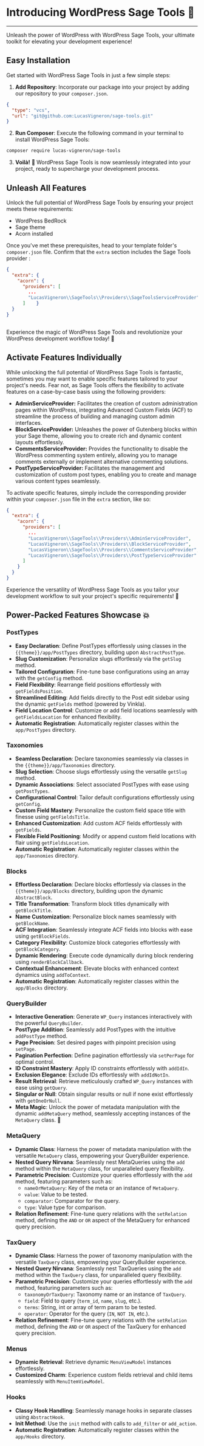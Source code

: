 # Introducing WordPress Sage Tools 🚀
---  
Unleash the power of WordPress with WordPress Sage Tools, your ultimate toolkit for elevating your development experience!
## Easy Installation

Get started with WordPress Sage Tools in just a few simple steps:

1. **Add Repository**: Incorporate our package into your project by adding our repository to your `composer.json`.
```json  
{  
  "type": "vcs",  
  "url": "git@github.com:LucasVigneron/sage-tools.git"  
}  
```  

2. **Run Composer**: Execute the following command in your terminal to install WordPress Sage Tools:

```bash  
composer require lucas-vigneron/sage-tools  
```  

3. **Voilà!** 🎉 WordPress Sage Tools is now seamlessly integrated into your project, ready to supercharge your development process.

## Unleash All Features

Unlock the full potential of WordPress Sage Tools by ensuring your project meets these requirements:

- WordPress BedRock
- Sage theme
- Acorn installed

Once you've met these prerequisites, head to your template folder's `composer.json` file. Confirm that the `extra` section includes the Sage Tools provider :

```json  
{  
  "extra": {  
    "acorn": {  
      "providers": [  
        ...  
        "LucasVigneron\\SageTools\\Providers\\SageToolsServiceProvider"  
      ]    }  
  }  
}  
  
```  

Experience the magic of WordPress Sage Tools and revolutionize your WordPress development workflow today! 🌟

## Activate Features Individually

While unlocking the full potential of WordPress Sage Tools is fantastic, sometimes you may want to enable specific features tailored to your project's needs. Fear not, as Sage Tools offers the flexibility to activate features on a case-by-case basis using the following providers:

- **AdminServiceProvider:** Facilitates the creation of custom administration pages within WordPress, integrating Advanced Custom Fields (ACF) to streamline the process of building and managing custom admin interfaces.
- **BlockServiceProvider:** Unleashes the power of Gutenberg blocks within your Sage theme, allowing you to create rich and dynamic content layouts effortlessly.
- **CommentsServiceProvider:** Provides the functionality to disable the WordPress commenting system entirely, allowing you to manage comments externally or implement alternative commenting solutions.
- **PostTypeServiceProvider:** Facilitates the management and customization of custom post types, enabling you to create and manage various content types seamlessly.

To activate specific features, simply include the corresponding provider within your `composer.json` file in the `extra` section, like so:

```json
{
  "extra": {
    "acorn": {
      "providers": [
        ...
        "LucasVigneron\\SageTools\\Providers\\AdminServiceProvider",
        "LucasVigneron\\SageTools\\Providers\\BlockServiceProvider",
        "LucasVigneron\\SageTools\\Providers\\CommentsServiceProvider",
        "LucasVigneron\\SageTools\\Providers\\PostTypeServiceProvider"
      ]
    }
  }
}
```

Experience the versatility of WordPress Sage Tools as you tailor your development workflow to suit your project's specific requirements! 🚀

## Power-Packed Features Showcase 💥

### PostTypes

- **Easy Declaration**: Define PostTypes effortlessly using classes in the `{{theme}}/app/PostTypes` directory, building upon `AbstractPostType`.
- **Slug Customization**: Personalize slugs effortlessly via the `getSlug` method.
- **Tailored Configuration**: Fine-tune base configurations using an array with the `getConfig` method.
- **Field Flexibility**: Rearrange field positions effortlessly with `getFieldsPosition`.
- **Streamlined Editing**: Add fields directly to the Post edit sidebar using the dynamic `getFields` method (powered by Vinkla).
- **Field Location Control**: Customize or add field locations seamlessly with `getFieldsLocation` for enhanced flexibility.
- **Automatic Registration**: Automatically register classes within the `app/PostTypes` directory.

### Taxonomies

- **Seamless Declaration**: Declare taxonomies seamlessly via classes in the `{{theme}}/app/Taxonomies` directory.
- **Slug Selection**: Choose slugs effortlessly using the versatile `getSlug` method.
- **Dynamic Associations**: Select associated PostTypes with ease using `getPostTypes`.
- **Configurational Control**: Tailor default configurations effortlessly using `getConfig`.
- **Custom Field Mastery**: Personalize the custom field space title with finesse using `getFieldsTitle`.
- **Enhanced Customization**: Add custom ACF fields effortlessly with `getFields`.
- **Flexible Field Positioning**: Modify or append custom field locations with flair using `getFieldsLocation`.
- **Automatic Registration**: Automatically register classes within the `app/Taxonomies` directory.

### Blocks

- **Effortless Declaration**: Declare blocks effortlessly via classes in the `{{theme}}/app/Blocks` directory, building upon the dynamic `AbstractBlock`.
- **Title Transformation**: Transform block titles dynamically with `getBlockTitle`.
- **Name Customization**: Personalize block names seamlessly with `getBlockName`.
- **ACF Integration**: Seamlessly integrate ACF fields into blocks with ease using `getBlockFields`.
- **Category Flexibility**: Customize block categories effortlessly with `getBlockCategory`.
- **Dynamic Rendering**: Execute code dynamically during block rendering using `renderBlockCallback`.
- **Contextual Enhancement**: Elevate blocks with enhanced context dynamics using `addToContext`.
- **Automatic Registration**: Automatically register classes within the `app/Blocks` directory.

### QueryBuilder

- **Interactive Generation**: Generate `WP_Query` instances interactively with the powerful `QueryBuilder`.
- **PostType Addition**: Seamlessly add PostTypes with the intuitive `addPostType` method.
- **Page Precision**: Set desired pages with pinpoint precision using `setPage`.
- **Pagination Perfection**: Define pagination effortlessly via `setPerPage` for optimal control.
- **ID Constraint Mastery**: Apply ID constraints effortlessly with `addIdIn`.
- **Exclusion Elegance**: Exclude IDs effortlessly with `addIdNotIn`.
- **Result Retrieval**: Retrieve meticulously crafted `WP_Query` instances with ease using `getQuery`.
- **Singular or Null**: Obtain singular results or null if none exist effortlessly with `getOneOrNull`.
- **Meta Magic**: Unlock the power of metadata manipulation with the dynamic `addMetaQuery` method, seamlessly accepting instances of the `MetaQuery` class. 🌟

### MetaQuery
- **Dynamic Class**: Harness the power of metadata manipulation with the versatile `MetaQuery` class, empowering your QueryBuilder experience.
- **Nested Query Nirvana**: Seamlessly nest MetaQueries using the `add` method within the `MetaQuery` class, for unparalleled query flexibility.
- **Parametric Precision**: Customize your queries effortlessly with the `add` method, featuring parameters such as:
  - `nameOrMetaQuery`: Key of the meta or an instance of `MetaQuery`.
  - `value`: Value to be tested.
  - `comparator`: Comparator for the query.
  - `type`: Value type for comparison.
- **Relation Refinement**: Fine-tune query relations with the `setRelation` method, defining the `AND` or `OR` aspect of the MetaQuery for enhanced query precision.

### TaxQuery
- **Dynamic Class**: Harness the power of taxonomy manipulation with the versatile `TaxQuery` class, empowering your QueryBuilder experience.
- **Nested Query Nirvana**: Seamlessly nest TaxQueries using the `add` method within the `TaxQuery` class, for unparalleled query flexibility.
- **Parametric Precision**: Customize your queries effortlessly with the `add` method, featuring parameters such as:
  - `taxonomyOrTaxQuery`: Taxonomy name or an instance of `TaxQuery`.
  - `field`: Field to query (`term_id`, `name`, `slug`, etc.).
  - `terms`: String, int or array of term param to be tested.
  - `operator`: Operator for the query (`IN`, `NOT IN`, etc.).
- **Relation Refinement**: Fine-tune query relations with the `setRelation` method, defining the `AND` or `OR` aspect of the TaxQuery for enhanced query precision.

### Menus

- **Dynamic Retrieval**: Retrieve dynamic `MenuViewModel` instances effortlessly.
- **Customized Charm**: Experience custom fields retrieval and child items seamlessly with `MenuItemViewModel`.

### Hooks

- **Classy Hook Handling**: Seamlessly manage hooks in separate classes using `AbstractHook`.
- **Init Method**:  Use the `init` method with calls to `add_filter` or `add_action`.
- **Automatic Registration**: Automatically register classes within the `app/Hooks` directory.
